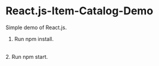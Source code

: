 # React.js-Item-Catalog-Demo
Simple demo of React.js.
</br>
1. Run npm install.
</br>
2. Run npm start.
